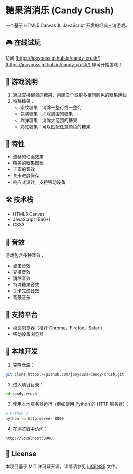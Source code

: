 # 糖果消消乐 (Candy Crush)

一个基于 HTML5 Canvas 和 JavaScript 开发的经典三消游戏。

## 🎮 在线试玩

访问 [https://jooyouss.github.io/candy-crush/](https://jooyouss.github.io/candy-crush/) 即可开始游戏！

## 🎯 游戏说明

1. 通过交换相邻的糖果，创建三个或更多相同颜色的糖果连线
2. 特殊糖果：
   - 条纹糖果：消除一整行或一整列
   - 包装糖果：消除周围的糖果
   - 炸弹糖果：消除大范围的糖果
   - 彩虹糖果：可以匹配任意颜色的糖果

## 🎨 特性

- 流畅的动画效果
- 精美的糖果图案
- 丰富的音效
- 关卡进度保存
- 响应式设计，支持移动设备

## 🛠️ 技术栈

- HTML5 Canvas
- JavaScript (ES6+)
- CSS3

## 🎵 音效

游戏包含多种音效：
- 点击音效
- 交换音效
- 消除音效
- 特殊糖果音效
- 关卡完成音效
- 背景音乐

## 📱 支持平台

- 桌面浏览器（推荐 Chrome、Firefox、Safari）
- 移动设备浏览器

## 🔄 本地开发

1. 克隆仓库：
```bash
git clone https://github.com/jooyouss/candy-crush.git
```

2. 进入项目目录：
```bash
cd candy-crush
```

3. 使用本地服务器运行（例如使用 Python 的 HTTP 服务器）：
```bash
# Python 3
python -m http.server 8000
```

4. 在浏览器中访问：
```
http://localhost:8000
```

## 📝 License

本项目基于 MIT 许可证开源，详情请参见 [LICENSE](LICENSE) 文件。 